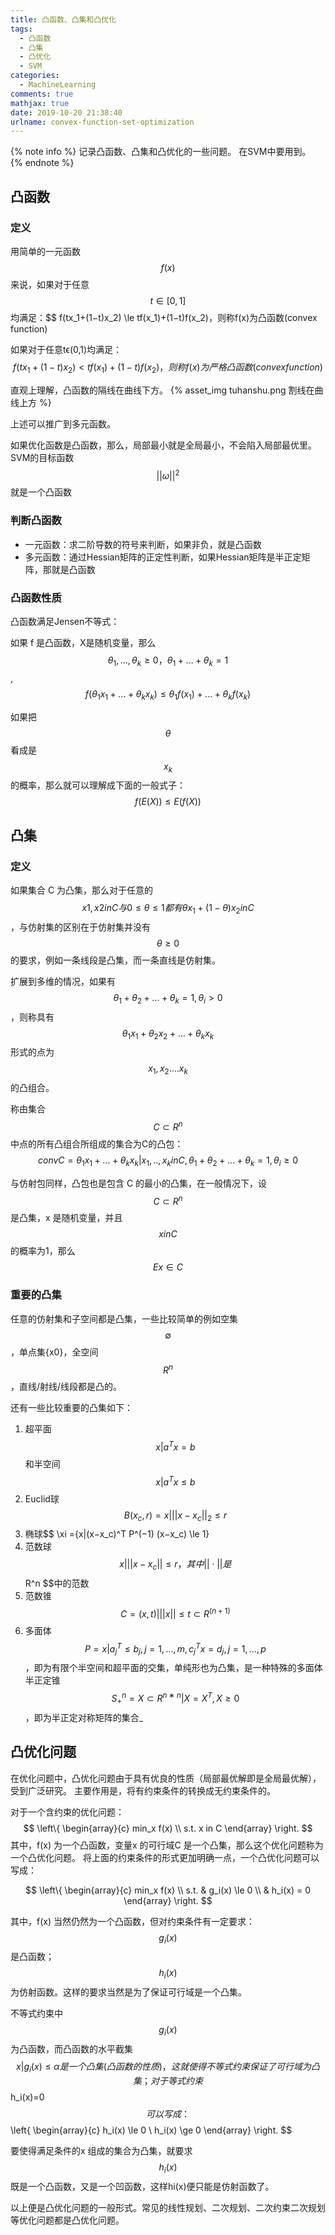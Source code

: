 ```yaml
---
title: 凸函数、凸集和凸优化
tags:
  - 凸函数
  - 凸集
  - 凸优化
  - SVM
categories:
  - MachineLearning
comments: true
mathjax: true
date: 2019-10-20 21:38:40
urlname: convex-function-set-optimization
---
```


<meta name="referrer" content="no-referrer" />

{% note info %}
记录凸函数、凸集和凸优化的一些问题。
在SVM中要用到。
{% endnote %}
<!--more-->
## 凸函数
### 定义
用简单的一元函数$$ f(x) $$来说，如果对于任意$$ t \in [0,1] $$均满足：$$ f(tx_1+(1−t)x_2) \le tf(x_1)+(1−t)f(x_2)，则称f(x)为凸函数(convex function)

如果对于任意tϵ(0,1)均满足：$$ f(tx_1+(1−t)x_2) \lt tf(x_1)+(1−t)f(x_2)，则称f(x)为严格凸函数(convex function) $$

直观上理解，凸函数的隔线在曲线下方。
{% asset_img tuhanshu.png 割线在曲线上方 %}

上述可以推广到多元函数。

如果优化函数是凸函数，那么，局部最小就是全局最小，不会陷入局部最优里。
SVM的目标函数$$ ||\omega||^2 $$就是一个凸函数

### 判断凸函数
- 一元函数：求二阶导数的符号来判断，如果非负，就是凸函数
- 多元函数：通过Hessian矩阵的正定性判断，如果Hessian矩阵是半正定矩阵，那就是凸函数

### 凸函数性质
凸函数满足Jensen不等式：

如果 f 是凸函数，X是随机变量，那么$$ \theta_1,…,\theta_k \ge 0，\theta_1 + … + \theta_k = 1$$,$$ f(\theta_1x_1+ … + \theta_kx_k) \le \theta_1f(x_1)+ … + \theta_kf(x_k)$$

如果把$$ \theta $$看成是$$ x_k $$的概率，那么就可以理解成下面的一般式子：
$$f(E(X)) \le E(f(X))$$

## 凸集
### 定义
如果集合 C 为凸集，那么对于任意的 $$ x1,x2 in C 与0 \le \theta \le 1都有 \theta x_1+(1−\theta)x_2 in C $$，与仿射集的区别在于仿射集并没有$$ \theta \ge 0 $$的要求，例如一条线段是凸集，而一条直线是仿射集。

扩展到多维的情况，如果有 $$ \theta_1 + \theta_2 +...+ \theta_k = 1, \theta_i \gt 0 $$，则称具有$$ \theta_1x_1 + \theta_2x_2 +...+ \theta_kx_k $$形式的点为 $$ x_1,x_2....x_k $$的凸组合。

称由集合$$ C \subset R^n $$中点的所有凸组合所组成的集合为C的凸包：
$$ conv C = { \theta_1x_1 +...+ \theta_kx_k | x_1,..,x_k in C, \theta_1+\theta_2+...+\theta_k=1, \theta_i \ge 0}$$

与仿射包同样，凸包也是包含 C 的最小的凸集，在一般情况下，设$$ C \subset R^n $$ 是凸集，x 是随机变量，并且$$ x in C $$的概率为1，那么 $$ E x \in C $$

### 重要的凸集
任意的仿射集和子空间都是凸集，一些比较简单的例如空集 $$ \emptyset $$ ，单点集{x0}，全空间$$ R^n $$ ，直线/射线/线段都是凸的。

还有一些比较重要的凸集如下：
1. 超平面$$  {x|a^Tx = b} $$和半空间$$ {x|a^Tx \le b}$$
1. Euclid球 $$B(x_c,r)={x| ||x−x_c||_2 \le r}$$
1. 椭球$$ \xi ={x|(x−x_c)^T P^(−1) (x−x_c) \le 1}
1. 范数球 $${x| ||x−x_c|| \le r}，其中 ||⋅|| 是$$ R^n $$中的范数
1. 范数锥 $$C={(x,t)| ||x|| \le t} \subset R^(n+1)$$
1. 多面体 $$P={x|a^T_j \le b_j, j=1,...,m, c^T_j x = d_j,j=1,...,p}$$，即为有限个半空间和超平面的交集，单纯形也为凸集，是一种特殊的多面体半正定锥 $$S^n_+={X \subset R^{n∗n}|X=X^T,X \ge 0}$$，即为半正定对称矩阵的集合_

## 凸优化问题
在优化问题中，凸优化问题由于具有优良的性质（局部最优解即是全局最优解），受到广泛研究。
主要作用是，将有约束条件的转换成无约束条件的。

对于一个含约束的优化问题：
$$ 
\left\{
\begin{array}{c}
min_x  f(x) \\
s.t. x in C
\end{array}
\right.
$$
其中，f(x) 为一个凸函数，变量x 的可行域C 是一个凸集，那么这个优化问题称为一个凸优化问题。
将上面的约束条件的形式更加明确一点，一个凸优化问题可以写成：

$$ 
\left\{
\begin{array}{c}
min_x  f(x) \\
s.t.  & g_i(x) \le 0 \\
& h_i(x) = 0
\end{array}
\right.
$$

其中，f(x) 当然仍然为一个凸函数，但对约束条件有一定要求：$$ g_i(x) $$ 是凸函数；$$ h_i(x) $$为仿射函数。这样的要求当然是为了保证可行域是一个凸集。

不等式约束中$$ g_i(x) $$为凸函数，而凸函数的水平截集$${x|g_i(x) \le \alpha}是一个凸集(凸函数的性质)，这就使得不等式约束保证了可行域为凸集；
对于等式约束$$ h_i(x)=0 $$可以写成：
$$ 
\left\{
\begin{array}{c}
h_i(x) \le 0 \\
h_i(x) \ge 0
\end{array}
\right.
$$

要使得满足条件的x 组成的集合为凸集，就要求$$ h_i(x) $$ 既是一个凸函数，又是一个凹函数，这样hi(x)便只能是仿射函数了。

以上便是凸优化问题的一般形式。常见的线性规划、二次规划、二次约束二次规划等优化问题都是凸优化问题。
